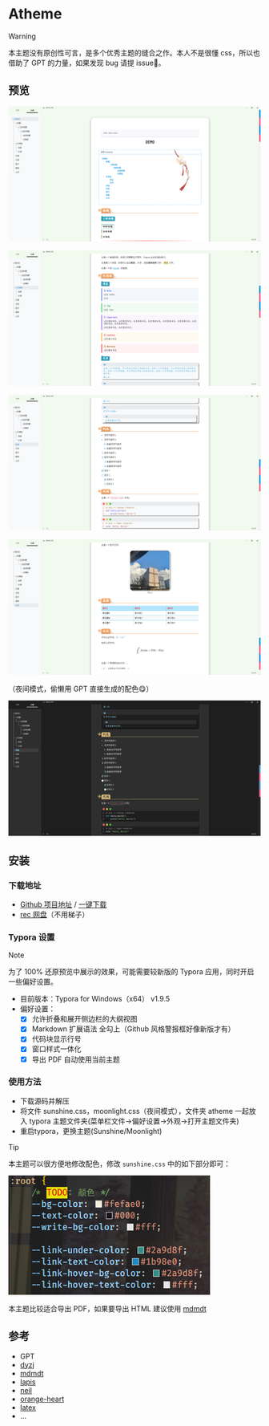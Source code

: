 # Atheme

> [!Warning]
>
> 本主题没有原创性可言，是多个优秀主题的缝合之作。本人不是很懂 css，所以也借助了 GPT 的力量，如果发现 bug 请提 issue🙌。

## 预览

![image-20241003205030347](./assets/image-20241003205030347.png)

![image-20241003205050346](./assets/image-20241003205050346.png)

![image-20241003205105485](./assets/image-20241003205105485.png)

![image-20241003205112727](./assets/image-20241003205112727.png)

（夜间模式，偷懒用 GPT 直接生成的配色😋）

![image-20241003205128853](./assets/image-20241003205128853.png)

## 安装

### 下载地址

- [Github 项目地址](https://github.com/liano3/Typora-Atheme/) / [一键下载](https://github.com/liano3/Typora-Atheme/archive/refs/heads/main.zip)
- [rec 网盘](https://rec.ustc.edu.cn/share/61bae500-819d-11ef-b1e0-5f239f320514)（不用梯子）

### Typora 设置

> [!NOTE]
>
> 为了 100% 还原预览中展示的效果，可能需要较新版的 Typora 应用，同时开启一些偏好设置。

- 目前版本：Typora for Windows（x64） v1.9.5 
- 偏好设置：
  - [x] 允许折叠和展开侧边栏的大纲视图
  - [x] Markdown 扩展语法 全勾上（Github 风格警报框好像新版才有）
  - [x] 代码块显示行号
  - [x] 窗口样式一体化
  - [x] 导出 PDF 自动使用当前主题

### 使用方法

- 下载源码并解压
- 将文件 sunshine.css，moonlight.css（夜间模式），文件夹 atheme 一起放入 typora 主题文件夹(菜单栏文件->偏好设置->外观->打开主题文件夹)
- 重启typora，更换主题(Sunshine/Moonlight)

> [!TIP]
>
> 本主题可以很方便地修改配色，修改 `sunshine.css` 中的如下部分即可：
>
> ![image-20241002142507647](./assets/image-20241002142507647.png)
>
> 本主题比较适合导出 PDF，如果要导出 HTML 建议使用 [mdmdt](https://github.com/cayxc/Mdmdt)

## 参考

- GPT
- [dyzj](https://github.com/muggledy/typora-dyzj-theme)
- [mdmdt](https://github.com/cayxc/Mdmdt)
- [lapis](https://github.com/YiNNx/typora-theme-lapis)
- [neil](https://gitee.com/iwuyc-tools/typora-neil-theme)
- [orange-heart](https://github.com/evgo2017/typora-theme-orange-heart)
- [latex](https://github.com/Keldos-Li/typora-latex-theme)
- ...
